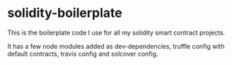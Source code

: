 # solidity-boilerplate
This is the boilerplate code I use for all my solidity smart contract projects.

It has a few node modules added as dev-dependencies, truffle config with default contracts, travis config and solcover config.
